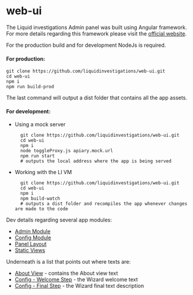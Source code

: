 # web-ui

The Liquid investigations Admin panel was built using Angular framework.
For more details regarding this framework please visit the [official website](https://angular.io/). 

For the production build and for development NodeJs is required.


#### For production:

    git clone https://github.com/liquidinvestigations/web-ui.git
    cd web-ui
    npm i
    npm run build-prod
    
The last command will output a dist folder that contains all the app assets.

#### For development:

* Using a mock server

        git clone https://github.com/liquidinvestigations/web-ui.git
        cd web-ui
        npm i
        node toggleProxy.js apiary.mock.url
        npm run start
        # outputs the local address where the app is being served
    
* Working with the LI VM

        git clone https://github.com/liquidinvestigations/web-ui.git
        cd web-ui
        npm i
        npm build-watch
        # outputs a dist folder and recompiles the app whenever changes are made to the code

Dev details regarding several app modules:
* [Admin Module](web-ui/blob/master/src/app/admin)
* [Config Module](web-ui/blob/master/src/app/config)
* [Panel Layout](web-ui/blob/master/src/app/panel-layout)
* [Static Views](web-ui/blob/master/src/app/static)

Underneath is a list that points out where texts are:
 * [About View](src/app/static/about/about.component.html) - contains the About view text
 * [Config - Welcome Step](src/app/config/steps/welcome-step/welcome-step.component.html) - the Wizard welcome text
 * [Config - Final Step](src/app/config/steps/final-step/final-step.component.html) - the Wizard final text description
 
 
  